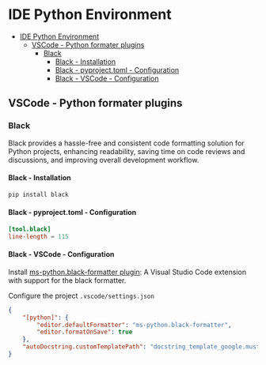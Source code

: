 # IDE Python Environment

- [IDE Python Environment](#ide-python-environment)
  - [VSCode - Python formater plugins](#vscode---python-formater-plugins)
    - [Black](#black)
      - [Black - Installation](#black---installation)
      - [Black - pyproject.toml - Configuration](#black---pyprojecttoml---configuration)
      - [Black - VSCode - Configuration](#black---vscode---configuration)

## VSCode - Python formater plugins

### Black

Black provides a hassle-free and consistent code formatting solution for Python projects, enhancing readability, saving time on code reviews and discussions, and improving overall development workflow.

#### Black - Installation

```bash
pip install black
```

#### Black - pyproject.toml - Configuration

```toml
[tool.black]
line-length = 115
```

#### Black - VSCode - Configuration

Install [ms-python.black-formatter plugin](https://marketplace.visualstudio.com/items?itemName=ms-python.black-formatter): A Visual Studio Code extension with support for the black formatter.

Configure the project `.vscode/settings.json`

```json
{
    "[python]": {
        "editor.defaultFormatter": "ms-python.black-formatter",
        "editor.formatOnSave": true
    },
    "autoDocstring.customTemplatePath": "docstring_template_google.mustache",
}
```
